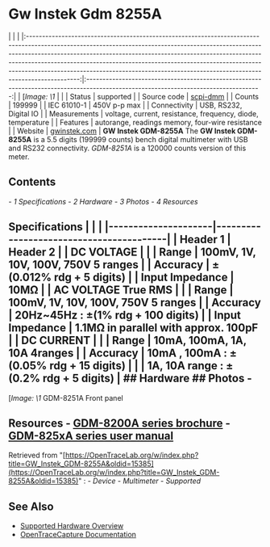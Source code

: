 # Gw Instek Gdm 8255A
| | | |:----------------------------------------------------------------------------------------------------------------------------------------------------------------------------------------------------------------------------------------------------------------------------------------------------------------------------------------------------------------------------------------------------------------------:|:------------------------------------------------------------------------------------------------------------------------------------:| | [*Image: \1* | | | Status | supported | | Source code | [scpi-dmm](http://github.com/OpenTraceLab/?p=OpenTraceCapture.git;a=tree;f=src/hardware/scpi-dmm) | | Counts | 199999 | | IEC 61010-1 | 450V p-p max | | Connectivity | USB, RS232, Digital IO | | Measurements | voltage, current, resistance, frequency, diode, temperature | | Features | autorange, readings memory, four-wire resistance | | Website | [gwinstek.com](https://www.gwinstek.com/en-GB/products/detail/GDM-8255A) | **GW Instek GDM-8255A** The **GW Instek GDM-8255A** is a 5.5 digits (199999 counts) bench digital multimeter with USB and RS232 connectivity. *GDM-8251A* is a 120000 counts version of this meter.
## Contents
\- *1 Specifications* \- *2 Hardware* \- *3 Photos* \- *4 Resources*
## Specifications | | | |---------------------|-----------------------------------------| | Header 1 | Header 2 | | DC VOLTAGE | | | Range | 100mV, 1V, 10V, 100V, 750V 5 ranges | | Accuracy | ±(0.012% rdg + 5 digits) | | Input Impedance | 10MΩ | | AC VOLTAGE True RMS | | | Range | 100mV, 1V, 10V, 100V, 750V 5 ranges | | Accuracy | 20Hz~45Hz : ±(1% rdg + 100 digits) | | Input Impedance | 1.1MΩ in parallel with approx. 100pF | | DC CURRENT | | | Range | 10mA, 100mA, 1A, 10A 4ranges | | Accuracy | 10mA , 100mA : ±(0.05% rdg + 15 digits) | | | 1A, 10A range : ±(0.2% rdg + 5 digits) | ## Hardware ## Photos \-
[*Image: \1*
GDM-8251A Front panel
## Resources \- [GDM-8200A series brochure](http://www.gwinstek.com/en-global/Download/DownloadFile/DownloadFile/download%23_%2307_DMM%23_%23BHGDM-8255A51A.pdf) \- [GDM-825xA series user manual](http://www.gwinstek.com/en-global/Download/DownloadFile/DownloadFile/download%23_%2307_DMM%23_%23GDM-825xA%23_%2382DM-8255AEF1.pdf)
Retrieved from "[https://OpenTraceLab.org/w/index.php?title=GW_Instek_GDM-8255A&oldid=15385](https://OpenTraceLab.org/w/index.php?title=GW_Instek_GDM-8255A&oldid=15385)"
: \- *Device* \- *Multimeter* \- *Supported*
## See Also
- [Supported Hardware Overview](../supported-hardware.md)
- [OpenTraceCapture Documentation](../../opentracecapture/overview.md)
